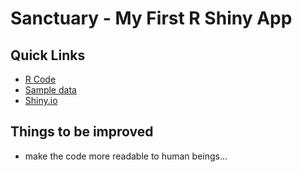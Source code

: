 # Sanctuary - My First R Shiny App
## Quick Links
  - [R Code](docs/App.R)
  - [Sample data](docs/Data0219.csv)
  - [Shiny.io](https://gdxj.shinyapps.io/SanctuaryApp/)
 
## Things to be improved
  - make the code more readable to human beings...
